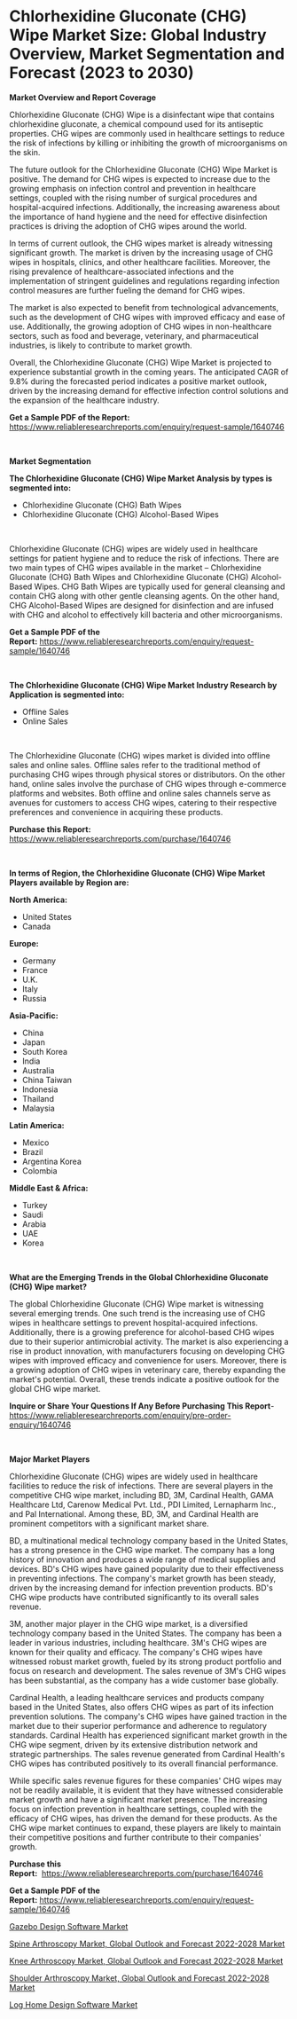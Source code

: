 <p><h1>Chlorhexidine Gluconate (CHG) Wipe Market Size: Global Industry Overview, Market Segmentation and Forecast (2023 to 2030)</h1></p><p><strong>Market Overview and Report Coverage</strong></p>
<p><p>Chlorhexidine Gluconate (CHG) Wipe is a disinfectant wipe that contains chlorhexidine gluconate, a chemical compound used for its antiseptic properties. CHG wipes are commonly used in healthcare settings to reduce the risk of infections by killing or inhibiting the growth of microorganisms on the skin.</p><p>The future outlook for the Chlorhexidine Gluconate (CHG) Wipe Market is positive. The demand for CHG wipes is expected to increase due to the growing emphasis on infection control and prevention in healthcare settings, coupled with the rising number of surgical procedures and hospital-acquired infections. Additionally, the increasing awareness about the importance of hand hygiene and the need for effective disinfection practices is driving the adoption of CHG wipes around the world.</p><p>In terms of current outlook, the CHG wipes market is already witnessing significant growth. The market is driven by the increasing usage of CHG wipes in hospitals, clinics, and other healthcare facilities. Moreover, the rising prevalence of healthcare-associated infections and the implementation of stringent guidelines and regulations regarding infection control measures are further fueling the demand for CHG wipes.</p><p>The market is also expected to benefit from technological advancements, such as the development of CHG wipes with improved efficacy and ease of use. Additionally, the growing adoption of CHG wipes in non-healthcare sectors, such as food and beverage, veterinary, and pharmaceutical industries, is likely to contribute to market growth.</p><p>Overall, the Chlorhexidine Gluconate (CHG) Wipe Market is projected to experience substantial growth in the coming years. The anticipated CAGR of 9.8% during the forecasted period indicates a positive market outlook, driven by the increasing demand for effective infection control solutions and the expansion of the healthcare industry.</p></p>
<p><strong>Get a Sample PDF of the Report:</strong> <a href="https://www.reliableresearchreports.com/enquiry/request-sample/1640746">https://www.reliableresearchreports.com/enquiry/request-sample/1640746</a></p>
<p>&nbsp;</p>
<p><strong>Market Segmentation</strong></p>
<p><strong>The Chlorhexidine Gluconate (CHG) Wipe Market Analysis by types is segmented into:</strong></p>
<p><ul><li>Chlorhexidine Gluconate (CHG) Bath Wipes</li><li>Chlorhexidine Gluconate (CHG) Alcohol-Based Wipes</li></ul></p>
<p>&nbsp;</p>
<p><p>Chlorhexidine Gluconate (CHG) wipes are widely used in healthcare settings for patient hygiene and to reduce the risk of infections. There are two main types of CHG wipes available in the market – Chlorhexidine Gluconate (CHG) Bath Wipes and Chlorhexidine Gluconate (CHG) Alcohol-Based Wipes. CHG Bath Wipes are typically used for general cleansing and contain CHG along with other gentle cleansing agents. On the other hand, CHG Alcohol-Based Wipes are designed for disinfection and are infused with CHG and alcohol to effectively kill bacteria and other microorganisms.</p></p>
<p><strong>Get a Sample PDF of the Report:</strong>&nbsp;<a href="https://www.reliableresearchreports.com/enquiry/request-sample/1640746">https://www.reliableresearchreports.com/enquiry/request-sample/1640746</a></p>
<p>&nbsp;</p>
<p><strong>The Chlorhexidine Gluconate (CHG) Wipe Market Industry Research by Application is segmented into:</strong></p>
<p><ul><li>Offline Sales</li><li>Online Sales</li></ul></p>
<p>&nbsp;</p>
<p><p>The Chlorhexidine Gluconate (CHG) wipes market is divided into offline sales and online sales. Offline sales refer to the traditional method of purchasing CHG wipes through physical stores or distributors. On the other hand, online sales involve the purchase of CHG wipes through e-commerce platforms and websites. Both offline and online sales channels serve as avenues for customers to access CHG wipes, catering to their respective preferences and convenience in acquiring these products.</p></p>
<p><strong>Purchase this Report:</strong>&nbsp; <a href="https://www.reliableresearchreports.com/purchase/1640746">https://www.reliableresearchreports.com/purchase/1640746</a></p>
<p>&nbsp;</p>
<p><strong>In terms of Region, the Chlorhexidine Gluconate (CHG) Wipe Market Players available by Region are:</strong></p>
<p>
    <p> <strong> North America: </strong>
        <ul>
            <li>United States</li>
            <li>Canada</li>
        </ul>
        </p> 
    <p> <strong> Europe: </strong>
        <ul>
            <li>Germany</li>
            <li>France</li>
            <li>U.K.</li>
            <li>Italy</li>
            <li>Russia</li>
        </ul>
        </p> 
    <p> <strong> Asia-Pacific: </strong>
        <ul>
            <li>China</li>
            <li>Japan</li>
            <li>South Korea</li>
            <li>India</li>
            <li>Australia</li>
            <li>China Taiwan</li>
            <li>Indonesia</li>
            <li>Thailand</li>
            <li>Malaysia</li>
        </ul>
        </p> 
    <p> <strong> Latin America: </strong>
        <ul>
            <li>Mexico</li>
            <li>Brazil</li>
            <li>Argentina Korea</li>
            <li>Colombia</li>
        </ul>
        </p> 
    <p> <strong> Middle East & Africa: </strong>
        <ul>
            <li>Turkey</li>
            <li>Saudi</li>
            <li>Arabia</li>
            <li>UAE</li>
            <li>Korea</li>
        </ul>
    </p>
    </p>
<p>&nbsp;</p>
<p><strong>What are the Emerging Trends in the Global Chlorhexidine Gluconate (CHG) Wipe market?</strong></p>
<p><p>The global Chlorhexidine Gluconate (CHG) Wipe market is witnessing several emerging trends. One such trend is the increasing use of CHG wipes in healthcare settings to prevent hospital-acquired infections. Additionally, there is a growing preference for alcohol-based CHG wipes due to their superior antimicrobial activity. The market is also experiencing a rise in product innovation, with manufacturers focusing on developing CHG wipes with improved efficacy and convenience for users. Moreover, there is a growing adoption of CHG wipes in veterinary care, thereby expanding the market's potential. Overall, these trends indicate a positive outlook for the global CHG wipe market.</p></p>
<p><strong>Inquire or Share Your Questions If Any Before Purchasing This Report</strong>- <a href="https://www.reliableresearchreports.com/enquiry/pre-order-enquiry/1640746">https://www.reliableresearchreports.com/enquiry/pre-order-enquiry/1640746</a></p>
<p>&nbsp;</p>
<p><strong>Major Market Players</strong></p>
<p><p>Chlorhexidine Gluconate (CHG) wipes are widely used in healthcare facilities to reduce the risk of infections. There are several players in the competitive CHG wipe market, including BD, 3M, Cardinal Health, GAMA Healthcare Ltd, Carenow Medical Pvt. Ltd., PDI Limited, Lernapharm Inc., and Pal International. Among these, BD, 3M, and Cardinal Health are prominent competitors with a significant market share.</p><p>BD, a multinational medical technology company based in the United States, has a strong presence in the CHG wipe market. The company has a long history of innovation and produces a wide range of medical supplies and devices. BD's CHG wipes have gained popularity due to their effectiveness in preventing infections. The company's market growth has been steady, driven by the increasing demand for infection prevention products. BD's CHG wipe products have contributed significantly to its overall sales revenue.</p><p>3M, another major player in the CHG wipe market, is a diversified technology company based in the United States. The company has been a leader in various industries, including healthcare. 3M's CHG wipes are known for their quality and efficacy. The company's CHG wipes have witnessed robust market growth, fueled by its strong product portfolio and focus on research and development. The sales revenue of 3M's CHG wipes has been substantial, as the company has a wide customer base globally.</p><p>Cardinal Health, a leading healthcare services and products company based in the United States, also offers CHG wipes as part of its infection prevention solutions. The company's CHG wipes have gained traction in the market due to their superior performance and adherence to regulatory standards. Cardinal Health has experienced significant market growth in the CHG wipe segment, driven by its extensive distribution network and strategic partnerships. The sales revenue generated from Cardinal Health's CHG wipes has contributed positively to its overall financial performance.</p><p>While specific sales revenue figures for these companies' CHG wipes may not be readily available, it is evident that they have witnessed considerable market growth and have a significant market presence. The increasing focus on infection prevention in healthcare settings, coupled with the efficacy of CHG wipes, has driven the demand for these products. As the CHG wipe market continues to expand, these players are likely to maintain their competitive positions and further contribute to their companies' growth.</p></p>
<p><strong>Purchase this Report:</strong>&nbsp;&nbsp;<a href="https://www.reliableresearchreports.com/purchase/1640746">https://www.reliableresearchreports.com/purchase/1640746</a></p>
<p></p>
<p><strong>Get a Sample PDF of the Report:</strong>&nbsp;<a href="https://www.reliableresearchreports.com/enquiry/request-sample/1640746">https://www.reliableresearchreports.com/enquiry/request-sample/1640746</a></p>
<p><p><a href="https://medium.com/@carolynfuller1997/gazebo-design-software-market-report-reveals-the-latest-trends-and-growth-opportunities-of-this-f6a4936f5d0d">Gazebo Design Software Market</a></p><p><a href="https://www.linkedin.com/pulse/spine-arthroscopy-market-global-outlook-forecast-2022-2028/">Spine Arthroscopy Market, Global Outlook and Forecast 2022-2028 Market</a></p><p><a href="https://www.linkedin.com/pulse/knee-arthroscopy-market-global-outlook-forecast-2022-2028/">Knee Arthroscopy Market, Global Outlook and Forecast 2022-2028 Market</a></p><p><a href="https://www.linkedin.com/pulse/shoulder-arthroscopy-market-global-outlook-forecast-2022-2028/">Shoulder Arthroscopy Market, Global Outlook and Forecast 2022-2028 Market</a></p><p><a href="https://medium.com/@tiffanytran1905/log-home-design-software-market-insight-market-trends-growth-forecasted-from-2023-to-2030-7a26dcc9047e">Log Home Design Software Market</a></p></p>